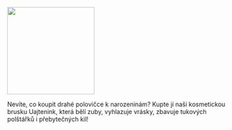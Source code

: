 <p class="thumb">
  <a href="/images/articles/bruska-full.jpg">
    <img src="/images/articles/bruska-thumb.jpg" width="200" height="200" alt="">
  </a>
</p>

Nevíte, co koupit drahé polovičce k narozeninám? Kupte jí naši kosmetickou brusku Uajtenink, která bělí zuby, vyhlazuje vrásky, zbavuje tukových polštářků i přebytečných kil!
